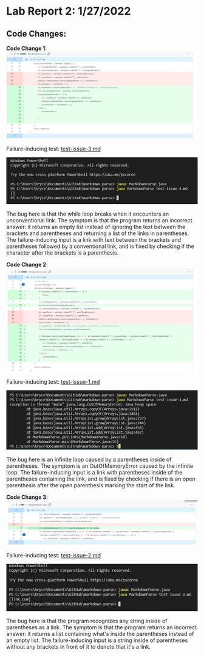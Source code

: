 # Lab Report 2: 1/27/2022

## Code Changes:

**Code Change 1**: ![Image](testissue3.png)

Failure-inducing test: [test-issue-3.md](https://brycepollack.github.io/cse15l-lab-reports/test-issue-3.md)

![Image](symptom3.png)

The bug here is that the while loop breaks when it encounters an unconventional link. The symptom is that the program returns an incorrect answer: it returns an empty list instead of ignoring the text between the brackets and parentheses and returning a list of the links in parentheses. The failure-inducing input is a link with text between the brackets and parentheses followed by a conventional link, and is fixed by checking if the character after the brackets is a parenthesis.

**Code Change 2**: ![Image](testissue1.png)

Failure-inducing test: [test-issue-1.md](https://brycepollack.github.io/cse15l-lab-reports/test-issue-1.md)

![Image](symptom1.png)

The bug here is an infinite loop caused by a parentheses inside of parentheses. The symptom is an OutOfMemoryError caused by the infinite loop. The failure-inducing input is a link with parentheses inside of the parentheses containing the link, and is fixed by checking if there is an open parenthesis after the open parenthesis marking the start of the link.

**Code Change 3**: ![Image](testissue2.png)

Failure-inducing test: [test-issue-2.md](https://brycepollack.github.io/cse15l-lab-reports/test-issue-2.md)

![Image](symptom2.png)

The bug here is that the program recognizes any string inside of parentheses as a link. The symptom is that the program returns an incorrect answer: it returns a list containing what's inside the parentheses instead of an empty list. The failure-inducing input is a string inside of parentheses without any brackets in front of it to denote that it's a link.